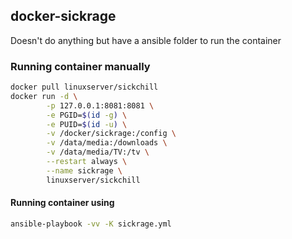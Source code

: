 ## docker-sickrage
Doesn't do anything but have a ansible folder to run the container

### Running container manually

```bash
docker pull linuxserver/sickchill
docker run -d \
        -p 127.0.0.1:8081:8081 \
        -e PGID=$(id -g) \
        -e PUID=$(id -u) \
        -v /docker/sickrage:/config \
        -v /data/media:/downloads \
        -v /data/media/TV:/tv \
        --restart always \
        --name sickrage \
        linuxserver/sickchill
```

#### Running container using
```bash
ansible-playbook -vv -K sickrage.yml
```
